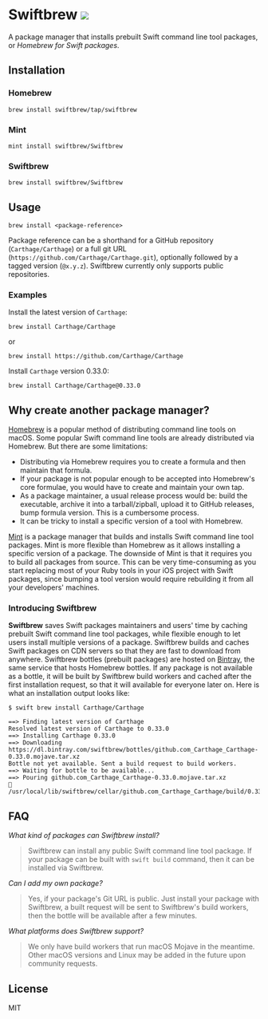 # Swiftbrew ![](https://github.com/swiftbrew/Swiftbrew/workflows/Build/badge.svg)

A package manager that installs prebuilt Swift command line tool packages, or _Homebrew for Swift packages_.

## Installation
### Homebrew

```
brew install swiftbrew/tap/swiftbrew
```

### Mint

```
mint install swiftbrew/Swiftbrew
```

### Swiftbrew

```
brew install swiftbrew/Swiftbrew
```

## Usage

```
brew install <package-reference>
```

Package reference can be a shorthand for a GitHub repository
(`Carthage/Carthage`) or a full git URL
(`https://github.com/Carthage/Carthage.git`), optionally followed by a tagged
version (`@x.y.z`). Swiftbrew currently only supports public repositories.

### Examples

Install the latest version of `Carthage`:

```
brew install Carthage/Carthage
```
or

```
brew install https://github.com/Carthage/Carthage
```

Install `Carthage` version 0.33.0:

```
brew install Carthage/Carthage@0.33.0
```

## Why create another package manager?

[Homebrew](https://brew.sh) is a popular method of distributing command line
tools on macOS. Some popular Swift command line tools are already distributed
via Homebrew. But there are some limitations:

- Distributing via Homebrew requires you to create a formula and then maintain
  that formula.
- If your package is not popular enough to be accepted into Homebrew's core
  formulae, you would have to create and maintain your own tap.
- As a package maintainer, a usual release process would be: build the
  executable, archive it into a tarball/zipball, upload it to GitHub releases,
  bump formula version. This is a cumbersome process.
- It can be tricky to install a specific version of a tool with Homebrew.

[Mint](https://github.com/yonaskolb/Mint) is a package manager that builds and
installs Swift command line tool packages. Mint is more flexible than Homebrew
as it allows installing a specific version of a package. The downside of Mint
is that it requires you to build all packages from source. This can be very
time-consuming as you start replacing most of your Ruby tools in your iOS
project with Swift packages, since bumping a tool version would require
rebuilding it from all your developers' machines.

### Introducing Swiftbrew

**Swiftbrew** saves Swift packages maintainers and users' time by caching
prebuilt Swift command line tool packages, while flexible enough to let users
install multiple versions of a package. Swiftbrew builds and caches Swift
packages on CDN servers so that they are fast to download from anywhere.
Swiftbrew bottles (prebuilt packages) are hosted on
[Bintray](http://bintray.com), the same service that hosts Homebrew bottles. If
any package is not available as a bottle, it will be built by Swiftbrew build
workers and cached after the first installation request, so that it will
available for everyone later on. Here is what an installation output looks
like:

```
$ swift brew install Carthage/Carthage

==> Finding latest version of Carthage
Resolved latest version of Carthage to 0.33.0
==> Installing Carthage 0.33.0
==> Downloading https://dl.bintray.com/swiftbrew/bottles/github.com_Carthage_Carthage-0.33.0.mojave.tar.xz
Bottle not yet available. Sent a build request to build workers.
==> Waiting for bottle to be available...
==> Pouring github.com_Carthage_Carthage-0.33.0.mojave.tar.xz
🍺  /usr/local/lib/swiftbrew/cellar/github.com_Carthage_Carthage/build/0.33.0
```

## FAQ

*What kind of packages can Swiftbrew install?*

> Swiftbrew can install any public Swift command line tool package. If your
> package can be built with `swift build` command, then it can be installed via
> Swiftbrew.

*Can I add my own package?*

> Yes, if your package's Git URL is public. Just install your package with
> Swiftbrew, a built request will be sent to Swiftbrew's build workers, then
> the bottle will be available after a few minutes.

*What platforms does Swiftbrew support?*

> We only have build workers that run macOS Mojave in the meantime. Other macOS
> versions and Linux may be added in the future upon community requests.

## License

MIT
